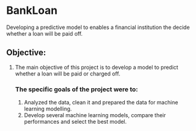 # BankLoan
Developing a predictive model to enables a financial institution the decide whether a loan will be paid off.

<h2>Objective:</h2>
<ol>
  <li> The main objective of this project is to develop a model to predict whether a loan will be paid or charged off.
<h3>The specific goals of the project were to:</h3>
<ol>
  <li>Analyzed the data, clean it and prepared the data for machine learning modelling.
  <li>Develop several machine learning models, compare their performances and select the best model.
